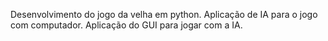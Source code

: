 Desenvolvimento do jogo da velha em python.
Aplicação de IA para o jogo com computador.
Aplicação do GUI para jogar com a IA.
